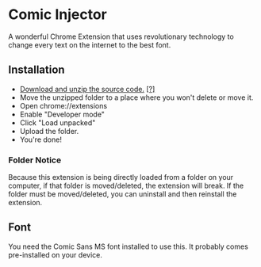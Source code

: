 # Comic Injector
A wonderful Chrome Extension that uses revolutionary technology to change every text on the internet to the best font.

## Installation
- [Download and unzip the source code.](https://github.com/ts7n/comic-injector/archive/master.zip) [\[?\]](#folder-notice)
- Move the unzipped folder to a place where you won't delete or move it.
- Open chrome://extensions
- Enable "Developer mode"
- Click "Load unpacked"
- Upload the folder.
- You're done!

### Folder Notice
Because this extension is being directly loaded from a folder on your computer, if that folder is moved/deleted, the extension will break. If the folder must be moved/deleted, you can uninstall and then reinstall the extension.

## Font
You need the Comic Sans MS font installed to use this. It probably comes pre-installed on your device.
